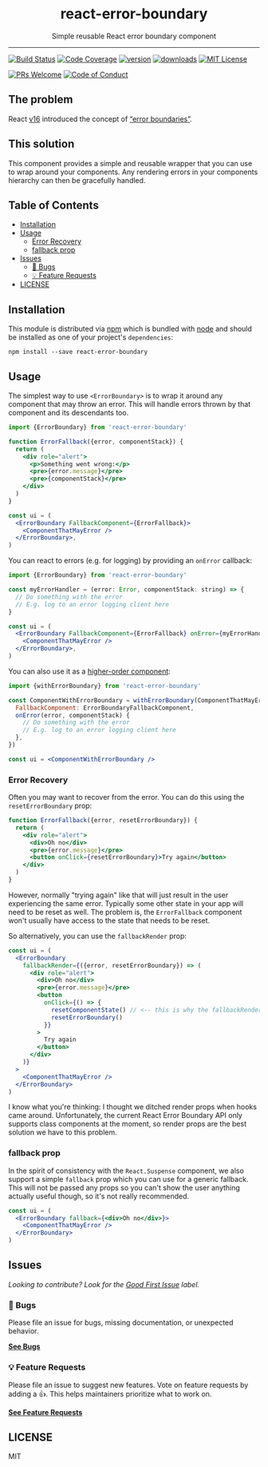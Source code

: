 <div align="center">
<h1>react-error-boundary</h1>

<p>Simple reusable React error boundary component</p>
</div>

---

<!-- prettier-ignore-start -->
[![Build Status][build-badge]][build]
[![Code Coverage][coverage-badge]][coverage]
[![version][version-badge]][package]
[![downloads][downloads-badge]][npmtrends]
[![MIT License][license-badge]][license]

[![PRs Welcome][prs-badge]][prs]
[![Code of Conduct][coc-badge]][coc]
<!-- prettier-ignore-end -->

## The problem

React [v16](https://reactjs.org/blog/2017/09/26/react-v16.0.html) introduced the
concept of [“error boundaries”](https://reactjs.org/docs/error-boundaries.html).

## This solution

This component provides a simple and reusable wrapper that you can use to wrap
around your components. Any rendering errors in your components hierarchy can
then be gracefully handled.

## Table of Contents

<!-- START doctoc generated TOC please keep comment here to allow auto update -->
<!-- DON'T EDIT THIS SECTION, INSTEAD RE-RUN doctoc TO UPDATE -->

- [Installation](#installation)
- [Usage](#usage)
  - [Error Recovery](#error-recovery)
  - [fallback prop](#fallback-prop)
- [Issues](#issues)
  - [🐛 Bugs](#-bugs)
  - [💡 Feature Requests](#-feature-requests)
- [LICENSE](#license)

<!-- END doctoc generated TOC please keep comment here to allow auto update -->

## Installation

This module is distributed via [npm][npm] which is bundled with [node][node] and
should be installed as one of your project's `dependencies`:

```
npm install --save react-error-boundary
```

## Usage

The simplest way to use `<ErrorBoundary>` is to wrap it around any component
that may throw an error. This will handle errors thrown by that component and
its descendants too.

```jsx
import {ErrorBoundary} from 'react-error-boundary'

function ErrorFallback({error, componentStack}) {
  return (
    <div role="alert">
      <p>Something went wrong:</p>
      <pre>{error.message}</pre>
      <pre>{componentStack}</pre>
    </div>
  )
}

const ui = (
  <ErrorBoundary FallbackComponent={ErrorFallback}>
    <ComponentThatMayError />
  </ErrorBoundary>,
)
```

You can react to errors (e.g. for logging) by providing an `onError` callback:

```jsx
import {ErrorBoundary} from 'react-error-boundary'

const myErrorHandler = (error: Error, componentStack: string) => {
  // Do something with the error
  // E.g. log to an error logging client here
}

const ui = (
  <ErrorBoundary FallbackComponent={ErrorFallback} onError={myErrorHandler}>
    <ComponentThatMayError />
  </ErrorBoundary>,
)
```

You can also use it as a
[higher-order component](https://reactjs.org/docs/higher-order-components.html):

```jsx
import {withErrorBoundary} from 'react-error-boundary'

const ComponentWithErrorBoundary = withErrorBoundary(ComponentThatMayError, {
  FallbackComponent: ErrorBoundaryFallbackComponent,
  onError(error, componentStack) {
    // Do something with the error
    // E.g. log to an error logging client here
  },
})

const ui = <ComponentWithErrorBoundary />
```

### Error Recovery

Often you may want to recover from the error. You can do this using the
`resetErrorBoundary` prop:

```jsx
function ErrorFallback({error, resetErrorBoundary}) {
  return (
    <div role="alert">
      <div>Oh no</div>
      <pre>{error.message}</pre>
      <button onClick={resetErrorBoundary}>Try again</button>
    </div>
  )
}
```

However, normally "trying again" like that will just result in the user
experiencing the same error. Typically some other state in your app will need to
be reset as well. The problem is, the `ErrorFallback` component won't usually
have access to the state that needs to be reset.

So alternatively, you can use the `fallbackRender` prop:

```jsx
const ui = (
  <ErrorBoundary
    fallbackRender={({error, resetErrorBoundary}) => (
      <div role="alert">
        <div>Oh no</div>
        <pre>{error.message}</pre>
        <button
          onClick={() => {
            resetComponentState() // <-- this is why the fallbackRender is useful
            resetErrorBoundary()
          }}
        >
          Try again
        </button>
      </div>
    )}
  >
    <ComponentThatMayError />
  </ErrorBoundary>
)
```

I know what you're thinking: I thought we ditched render props when hooks came
around. Unfortunately, the current React Error Boundary API only supports class
components at the moment, so render props are the best solution we have to this
problem.

### fallback prop

In the spirit of consistency with the `React.Suspense` component, we also
support a simple `fallback` prop which you can use for a generic fallback. This
will not be passed any props so you can't show the user anything actually useful
though, so it's not really recommended.

```jsx
const ui = (
  <ErrorBoundary fallback={<div>Oh no</div>}>
    <ComponentThatMayError />
  </ErrorBoundary>
)
```

## Issues

_Looking to contribute? Look for the [Good First Issue][good-first-issue]
label._

### 🐛 Bugs

Please file an issue for bugs, missing documentation, or unexpected behavior.

[**See Bugs**][bugs]

### 💡 Feature Requests

Please file an issue to suggest new features. Vote on feature requests by adding
a 👍. This helps maintainers prioritize what to work on.

[**See Feature Requests**][requests]

## LICENSE

MIT

<!-- prettier-ignore-start -->
[npm]: https://www.npmjs.com
[node]: https://nodejs.org
[build-badge]: https://img.shields.io/travis/bvaughn/react-error-boundary.svg?style=flat-square
[build]: https://travis-ci.org/bvaughn/react-error-boundary
[coverage-badge]: https://img.shields.io/codecov/c/github/bvaughn/react-error-boundary.svg?style=flat-square
[coverage]: https://codecov.io/github/bvaughn/react-error-boundary
[version-badge]: https://img.shields.io/npm/v/react-error-boundary.svg?style=flat-square
[package]: https://www.npmjs.com/package/react-error-boundary
[downloads-badge]: https://img.shields.io/npm/dm/react-error-boundary.svg?style=flat-square
[npmtrends]: http://www.npmtrends.com/react-error-boundary
[license-badge]: https://img.shields.io/npm/l/react-error-boundary.svg?style=flat-square
[license]: https://github.com/bvaughn/react-error-boundary/blob/master/LICENSE
[prs-badge]: https://img.shields.io/badge/PRs-welcome-brightgreen.svg?style=flat-square
[prs]: http://makeapullrequest.com
[coc-badge]: https://img.shields.io/badge/code%20of-conduct-ff69b4.svg?style=flat-square
[coc]: https://github.com/bvaughn/react-error-boundary/blob/master/other/CODE_OF_CONDUCT.md
[bugs]: https://github.com/bvaughn/react-error-boundary/issues?utf8=%E2%9C%93&q=is%3Aissue+is%3Aopen+sort%3Acreated-desc+label%3Abug
[requests]: https://github.com/bvaughn/react-error-boundary/issues?utf8=%E2%9C%93&q=is%3Aissue+is%3Aopen+sort%3Areactions-%2B1-desc+label%3Aenhancement
[good-first-issue]: https://github.com/bvaughn/react-error-boundary/issues?utf8=%E2%9C%93&q=is%3Aissue+is%3Aopen+sort%3Areactions-%2B1-desc+label%3Aenhancement+label%3A%22good+first+issue%22
<!-- prettier-ignore-end -->
